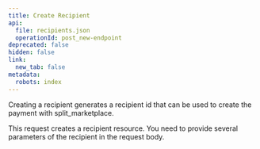 ```yaml
---
title: Create Recipient
api:
  file: recipients.json
  operationId: post_new-endpoint
deprecated: false
hidden: false
link:
  new_tab: false
metadata:
  robots: index
---
```

Creating a recipient generates a recipient id that can be used to create the payment with split\_marketplace.

This request creates a recipient resource. You need to provide several parameters of the recipient in the request body.